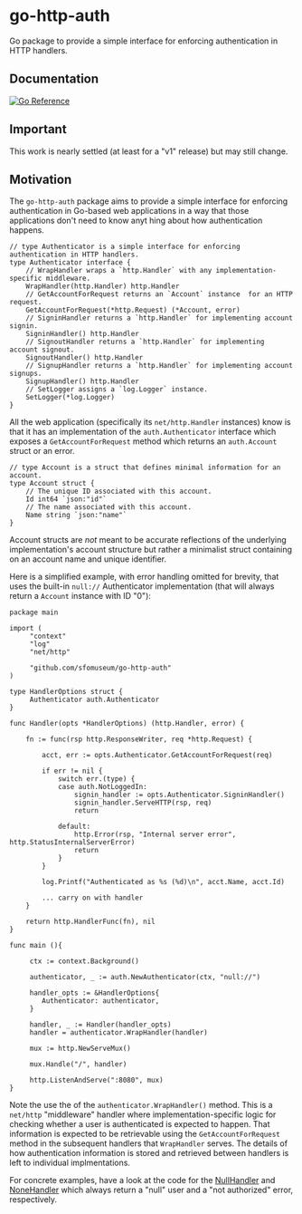 # go-http-auth

Go package to provide a simple interface for enforcing authentication in HTTP handlers.

## Documentation

[![Go Reference](https://pkg.go.dev/badge/github.com/sfomuseum/go-http-auth.svg)](https://pkg.go.dev/github.com/sfomuseum/go-http-auth)

## Important

This work is nearly settled (at least for a "v1" release) but may still change.

## Motivation

The `go-http-auth` package aims to provide a simple interface for enforcing authentication in Go-based web applications in a way that those applications don't need to know anyt
hing about how authentication happens.

```
// type Authenticator is a simple interface for	enforcing authentication in HTTP handlers.
type Authenticator interface {
	// WrapHandler wraps a `http.Handler` with any implementation-specific middleware.
	WrapHandler(http.Handler) http.Handler
	// GetAccountForRequest returns an `Account` instance  for an HTTP request.
	GetAccountForRequest(*http.Request) (*Account, error)
	// SigninHandler returns a `http.Handler` for implementing account signin.
	SigninHandler() http.Handler
	// SignoutHandler returns a `http.Handler` for implementing account signout.
	SignoutHandler() http.Handler
	// SignupHandler returns a `http.Handler` for implementing account signups.
	SignupHandler() http.Handler
	// SetLogger assigns a `log.Logger` instance.
	SetLogger(*log.Logger)
}
```

All the web application (specifically its `net/http.Handler` instances) know is that it has an implementation of the `auth.Authenticator` interface which exposes a `GetAccountForRequest` method which returns an `auth.Account` struct or an error.

```
// type Account is a struct that defines minimal information for an account.
type Account struct {
	// The unique ID associated with this account.
	Id int64 `json:"id"`
	// The name associated with this account.
	Name string `json:"name"`
}
```

Account structs are _not_ meant to be accurate reflections of the underlying implementation's account structure but rather a minimalist struct containing on an account name and unique identifier.

Here is a simplified example, with error handling omitted for brevity, that uses the built-in `null://` Authenticator implementation (that will always return a `Account` instance with ID "0"):

```
package main

import (
     "context"	
     "log"
     "net/http"

     "github.com/sfomuseum/go-http-auth"
)

type HandlerOptions struct {
     Authenticator auth.Authenticator
}

func Handler(opts *HandlerOptions) (http.Handler, error) {

	fn := func(rsp http.ResponseWriter, req *http.Request) {

		acct, err := opts.Authenticator.GetAccountForRequest(req)

		if err != nil {
			switch err.(type) {
			case auth.NotLoggedIn:
				signin_handler := opts.Authenticator.SigninHandler()
				signin_handler.ServeHTTP(rsp, req)
				return

			default:
				http.Error(rsp, "Internal server error", http.StatusInternalServerError)
				return
			}
		}

		log.Printf("Authenticated as %s (%d)\n", acct.Name, acct.Id)
		
		... carry on with handler
	}

	return http.HandlerFunc(fn), nil
}

func main (){

     ctx := context.Background()
     
     authenticator, _ := auth.NewAuthenticator(ctx, "null://")

     handler_opts := &HandlerOptions{
     	Authenticator: authenticator,
     }
     
     handler, _ := Handler(handler_opts)
     handler = authenticator.WrapHandler(handler)
     
     mux := http.NewServeMux()

     mux.Handle("/", handler)

     http.ListenAndServe(":8080", mux)
}
```

Note the use the of the `authenticator.WrapHandler()` method. This is a `net/http` "middleware" handler where implementation-specific logic for checking whether a user is authenticated is expected to happen. That information is expected to be retrievable using the `GetAccountForRequest` method in the subsequent handlers that `WrapHandler` serves. The details of how authentication information is stored and retrieved between handlers is left to individual implmentations.

For concrete examples, have a look at the code for the [NullHandler](null.go) and [NoneHandler](none.go) which always return a "null" user and a "not authorized" error, respectively.
